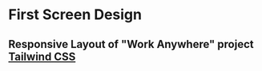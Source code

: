 # First Screen Design 

## Responsive Layout of "Work Anywhere" project [Tailwind CSS](https://tailwindcss.com)
